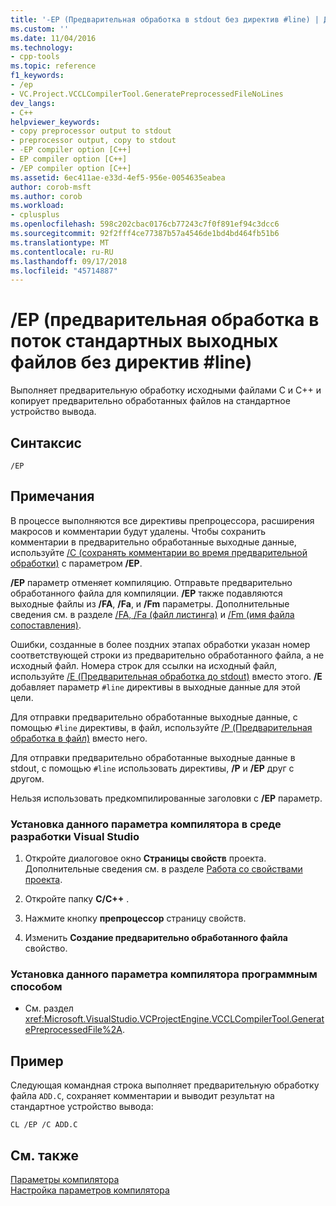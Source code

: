 ```yaml
---
title: '-EP (Предварительная обработка в stdout без директив #line) | Документация Майкрософт'
ms.custom: ''
ms.date: 11/04/2016
ms.technology:
- cpp-tools
ms.topic: reference
f1_keywords:
- /ep
- VC.Project.VCCLCompilerTool.GeneratePreprocessedFileNoLines
dev_langs:
- C++
helpviewer_keywords:
- copy preprocessor output to stdout
- preprocessor output, copy to stdout
- -EP compiler option [C++]
- EP compiler option [C++]
- /EP compiler option [C++]
ms.assetid: 6ec411ae-e33d-4ef5-956e-0054635eabea
author: corob-msft
ms.author: corob
ms.workload:
- cplusplus
ms.openlocfilehash: 598c202cbac0176cb77243c7f0f891ef94c3dcc6
ms.sourcegitcommit: 92f2fff4ce77387b57a4546de1bd4bd464fb51b6
ms.translationtype: MT
ms.contentlocale: ru-RU
ms.lasthandoff: 09/17/2018
ms.locfileid: "45714887"
---
```

# <a name="ep-preprocess-to-stdout-without-line-directives"></a>/EP (предварительная обработка в поток стандартных выходных файлов без директив #line)

Выполняет предварительную обработку исходными файлами C и C++ и копирует предварительно обработанных файлов на стандартное устройство вывода.

## <a name="syntax"></a>Синтаксис

```
/EP
```

## <a name="remarks"></a>Примечания

В процессе выполняются все директивы препроцессора, расширения макросов и комментарии будут удалены. Чтобы сохранить комментарии в предварительно обработанные выходные данные, используйте [/C (сохранять комментарии во время предварительной обработки)](../../build/reference/c-preserve-comments-during-preprocessing.md) с параметром **/EP**.

**/EP** параметр отменяет компиляцию. Отправьте предварительно обработанного файла для компиляции. **/EP** также подавляются выходные файлы из **/FA**, **/Fa**, и **/Fm** параметры. Дополнительные сведения см. в разделе [/FA, /Fa (файл листинга)](../../build/reference/fa-fa-listing-file.md) и [/Fm (имя файла сопоставления)](../../build/reference/fm-name-mapfile.md).

Ошибки, созданные в более поздних этапах обработки указан номер соответствующей строки из предварительно обработанного файла, а не исходный файл. Номера строк для ссылки на исходный файл, используйте [/E (Предварительная обработка до stdout)](../../build/reference/e-preprocess-to-stdout.md) вместо этого. **/E** добавляет параметр `#line` директивы в выходные данные для этой цели.

Для отправки предварительно обработанные выходные данные, с помощью `#line` директивы, в файл, используйте [/P (Предварительная обработка в файл)](../../build/reference/p-preprocess-to-a-file.md) вместо него.

Для отправки предварительно обработанные выходные данные в stdout, с помощью `#line` использовать директивы, **/P** и **/EP** друг с другом.

Нельзя использовать предкомпилированные заголовки с **/EP** параметр.

### <a name="to-set-this-compiler-option-in-the-visual-studio-development-environment"></a>Установка данного параметра компилятора в среде разработки Visual Studio

1. Откройте диалоговое окно **Страницы свойств** проекта. Дополнительные сведения см. в разделе [Работа со свойствами проекта](../../ide/working-with-project-properties.md).

1. Откройте папку **C/C++** .

1. Нажмите кнопку **препроцессор** страницу свойств.

1. Изменить **Создание предварительно обработанного файла** свойство.

### <a name="to-set-this-compiler-option-programmatically"></a>Установка данного параметра компилятора программным способом

- См. раздел <xref:Microsoft.VisualStudio.VCProjectEngine.VCCLCompilerTool.GeneratePreprocessedFile%2A>.

## <a name="example"></a>Пример

Следующая командная строка выполняет предварительную обработку файла `ADD.C`, сохраняет комментарии и выводит результат на стандартное устройство вывода:

```
CL /EP /C ADD.C
```

## <a name="see-also"></a>См. также

[Параметры компилятора](../../build/reference/compiler-options.md)<br/>
[Настройка параметров компилятора](../../build/reference/setting-compiler-options.md)